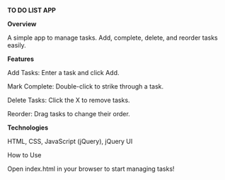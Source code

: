 **TO DO LIST APP**

**Overview**

A simple app to manage tasks. Add, complete, delete, and reorder tasks easily.

**Features**

Add Tasks: Enter a task and click Add.

Mark Complete: Double-click to strike through a task.

Delete Tasks: Click the X to remove tasks.

Reorder: Drag tasks to change their order.

**Technologies**

HTML, CSS, JavaScript (jQuery), jQuery UI

How to Use

Open index.html in your browser to start managing tasks!
